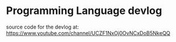 # Programming Language devlog
 source code for the devlog at: https://www.youtube.com/channel/UCZF1NxOj0OvNCxDoB5NkeQQ
